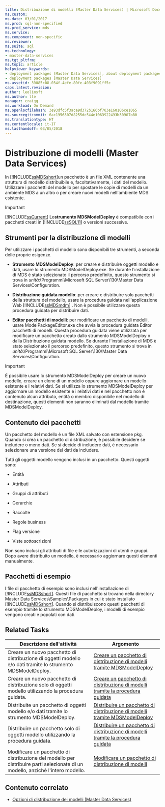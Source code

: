 ```yaml
---
title: Distribuzione di modelli (Master Data Services) | Microsoft Docs
ms.custom: 
ms.date: 03/01/2017
ms.prod: sql-non-specified
ms.prod_service: mds
ms.service: 
ms.component: non-specific
ms.reviewer: 
ms.suite: sql
ms.technology:
- master-data-services
ms.tgt_pltfrm: 
ms.topic: article
helpviewer_keywords:
- deployment packages [Master Data Services], about deployment packages
- deployment packages [Master Data Services]
ms.assetid: 30085c08-034f-4efe-80fe-408f9091ff5c
caps.latest.revision: 
author: leolimsft
ms.author: lle
manager: craigg
ms.workload: On Demand
ms.openlocfilehash: 3e93dfc5f3aca9d372b166bf703e160106ce1065
ms.sourcegitcommit: 6ac1956307d8255dc544e1063922493b30907b80
ms.translationtype: HT
ms.contentlocale: it-IT
ms.lasthandoff: 03/05/2018
---
```

# <a name="deploying-models-master-data-services"></a>Distribuzione di modelli (Master Data Services)
  In [!INCLUDE[ssMDSshort](../includes/ssmdsshort-md.md)]un pacchetto è un file XML contenente una struttura di modello distribuibile e, facoltativamente, i dati del modello. Utilizzare i pacchetti del modello per spostare le copie di modelli da un ambiente MDS a un altro o per creare nuovi modelli nell'ambiente MDS esistente.  
  
> [!IMPORTANT]  
>  [!INCLUDE[ssCurrent](../includes/sscurrent-md.md)] Lo**strumento MDSModelDeploy** è compatibile con i pacchetti creati in [!INCLUDE[ssSQL11](../includes/sssql11-md.md)] o versioni successive.  
  
## <a name="tools-for-deploying-models"></a>Strumenti per la distribuzione di modelli  
 Per utilizzare i pacchetti di modello sono disponibili tre strumenti, a seconda delle proprie esigenze.  
  
-   **Strumento MDSModelDeploy**: per creare e distribuire oggetti modello e dati, usare lo strumento MDSModelDeploy.exe. Se durante l'installazione di MDS è stato selezionato il percorso predefinito, questo strumento si trova in *unità*:\Programmi\Microsoft SQL Server\130\Master Data Services\Configuration.  
  
-   **Distribuzione guidata modello**: per creare e distribuire solo pacchetti della struttura del modello, usare la procedura guidata nell'applicazione Web [!INCLUDE[ssMDSmdm](../includes/ssmdsmdm-md.md)] . Non è possibile utilizzare questa procedura guidata per distribuire dati.  
  
-   **Editor pacchetti di modelli**: per modificare un pacchetto di modelli, usare ModelPackageEditor.exe che avvia la procedura guidata Editor pacchetti di modelli. Questa procedura guidata viene utilizzata per modificare un pacchetto creato dallo strumento MDSModelDeploy o dalla Distribuzione guidata modello. Se durante l'installazione di MDS è stato selezionato il percorso predefinito, questo strumento si trova in *unità*:\Programmi\Microsoft SQL Server\130\Master Data Services\Configuration.  
  
> [!IMPORTANT]  
>  È possibile usare lo strumento MDSModelDeploy per creare un nuovo modello, creare un clone di un modello oppure aggiornare un modello esistente e i relativi dati. Se si utilizza lo strumento MDSModelDeploy per aggiornare un modello esistente e i relativi dati e nel pacchetto non è contenuto alcun attributo, entità o membro disponibile nel modello di destinazione, questi elementi non saranno eliminati dal modello tramite MDSModelDeploy.  
  
## <a name="what-packages-contain"></a>Contenuto dei pacchetti  
 Un pacchetto del modello è un file XML salvato con estensione pkg. Quando si crea un pacchetto di distribuzione, è possibile decidere se includere o meno dati. Se si decide di includere dati, è necessario selezionare una versione dei dati da includere.  
  
 Tutti gli oggetti modello vengono inclusi in un pacchetto. Questi oggetti sono:  
  
-   Entità  
  
-   Attributi  
  
-   Gruppi di attributi  
  
-   Gerarchie  
  
-   Raccolte  
  
-   Regole business  
  
-   Flag versione  
  
-   Viste sottoscrizioni  
  
 Non sono inclusi gli attributi di file e le autorizzazioni di utenti e gruppi. Dopo avere distribuito un modello, è necessario aggiornare questi elementi manualmente.  
  
## <a name="sample-packages"></a>Pacchetti di esempio  
 I file di pacchetto di esempio sono inclusi nell'installazione di [!INCLUDE[ssMDSshort](../includes/ssmdsshort-md.md)]. Questi file di pacchetto si trovano nella directory Master Data Services\Samples\Packages in cui è stato installato [!INCLUDE[ssMDSshort](../includes/ssmdsshort-md.md)]. Quando si distribuiscono questi pacchetti di esempio tramite lo strumento MDSModelDeploy, i modelli di esempio vengono creati e popolati con dati.  
  
## <a name="related-tasks"></a>Related Tasks  
  
|Descrizione dell'attività|Argomento|  
|----------------------|-----------|  
|Creare un nuovo pacchetto di distribuzione di oggetti modello e/o dati tramite lo strumento MDSModelDeploy.|[Creare un pacchetto di distribuzione di modelli tramite MDSModelDeploy](../master-data-services/create-a-model-deployment-package-by-using-mdsmodeldeploy.md)|  
|Creare un nuovo pacchetto di distribuzione solo di oggetti modello utilizzando la procedura guidata.|[Creare un pacchetto di distribuzione di modelli tramite la procedura guidata](../master-data-services/create-a-model-deployment-package-by-using-the-wizard.md)|  
|Distribuite un pacchetto di oggetti modello e/o dati tramite lo strumento MDSModelDeploy.|[Distribuire un pacchetto di distribuzione di modelli tramite MDSModelDeploy](../master-data-services/deploy-a-model-deployment-package-by-using-mdsmodeldeploy.md)|  
|Distribuire un pacchetto solo di oggetti modello utilizzando la procedura guidata.|[Distribuire un pacchetto di distribuzione di modelli tramite la procedura guidata](../master-data-services/deploy-a-model-deployment-package-by-using-the-wizard.md)|  
|Modificare un pacchetto di distribuzione del modello per distribuire parti selezionate di un modello, anziché l'intero modello.|[Modificare un pacchetto di distribuzione di modelli](../master-data-services/edit-a-model-deployment-package.md)|  
  
## <a name="related-content"></a>Contenuto correlato  
  
-   [Opzioni di distribuzione dei modelli &#40;Master Data Services&#41;](../master-data-services/model-deployment-options-master-data-services.md)  
  
  
